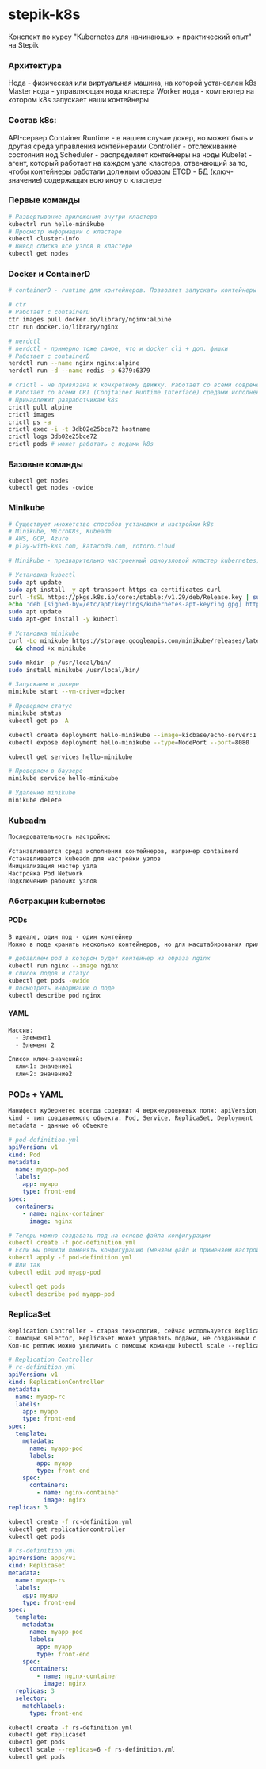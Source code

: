 # stepik-k8s
Конспект по курсу "Kubernetes для начинающих + практический опыт" на Stepik

### Архитектура
Нода - физическая или виртуальная машина, на которой установлен k8s
Master нода - управляющая нода кластера
Worker нода - компьютер на котором k8s запускает наши контейнеры

### Состав k8s:
API-сервер
Container Runtime - в нашем случае докер, но может быть и другая среда управления контейнерами
Controller - отслеживание состояния нод
Scheduler - распределяет контейнеры на ноды
Kubelet - агент, который работает на каждом узле кластера, отвечающий за то, чтобы контейнеры работали должным образом
ETCD - БД (ключ-значение) содержащая всю инфу о кластере

### Первые команды
```bash
# Развертывание приложения внутри кластера
kubectrl run hello-minikube
# Просмотр информации о кластере
kubectl cluster-info 
# Вывод списка все узлов в кластере
kubectl get nodes
```

### Docker и ContainerD
```bash
# containerD - runtime для контейнеров. Позволяет запускать контейнеры без Docker

# ctr
# Работает с containerD
ctr images pull docker.io/library/nginx:alpine
ctr run docker.io/library/nginx

# nerdctl
# nerdctl - примерно тоже самое, что и docker cli + доп. фишки
# Работает с containerD
nerdctl run --name nginx nginx:alpine
nerdctl run -d --name redis -p 6379:6379

# crictl - не привязана к конкретному движку. Работает со всеми современными средствами исполнения. Ставится отдельно. Не идет в комплекте с runtime
# Работает со всеми CRI (Conjtainer Runtime Interface) средами исполнения
# Принадлежит разработчикам k8s
crictl pull alpine
crictl images
crictl ps -a
crictl exec -i -t 3db02e25bce72 hostname
crictl logs 3db02e25bce72
crictl pods # может работать с подами k8s
```

### Базовые команды
```
kubectl get nodes
kubectl get nodes -owide
```

### Minikube
```bash
# Существует множетство способов установки и настройки k8s
# Minikube, MicroK8s, Kubeadm
# AWS, GCP, Azure
# play-with-k8s.com, katacoda.com, rotoro.cloud

# Minikube - предварительно настроенный одноузловой кластер kubernetes, который является и мастером и воркером

# Установка kubectl
sudo apt update
sudo apt install -y apt-transport-https ca-certificates curl
curl -fsSL https://pkgs.k8s.io/core:/stable:/v1.29/deb/Release.key | sudo gpg --dearmor -o /etc/apt/keyrings/kubernetes-apt-keyring.gpg
echo 'deb [signed-by=/etc/apt/keyrings/kubernetes-apt-keyring.gpg] https://pkgs.k8s.io/core:/stable:/v1.29/deb/ /' | sudo tee /etc/apt/sources.list.d/kubernetes.list
sudo apt update
sudo apt-get install -y kubectl

# Установка minikube
curl -Lo minikube https://storage.googleapis.com/minikube/releases/latest/minikube-linux-amd64 \
  && chmod +x minikube

sudo mkdir -p /usr/local/bin/
sudo install minikube /usr/local/bin/

# Запускаем в докере
minikube start --vm-driver=docker

# Проверяем статус
minikube status
kubectl get po -A

kubectl create deployment hello-minikube --image=kicbase/echo-server:1.0
kubectl expose deployment hello-minikube --type=NodePort --port=8080

kubectl get services hello-minikube

# Проверяем в баузере
minikube service hello-minikube

# Удаление minikube
minikube delete
```

### Kubeadm
```txt
Последовательность настройки:

Устанавливается среда исполнения контейнеров, например containerd
Устанавливается kubeadm для настройки узлов
Инициализация мастер узла
Настройка Pod Network
Подключение рабочих узлов
```

### Абстракции kubernetes
#### PODs
```txt
В идеале, один под - один контейнер
Можно в поде хранить несколько контейнеров, но для масштабирования приложения, лучше чтобы был контейнер другого типа
```
```bash
# добавляем pod в котором будет контейнер из образа nginx
kubectl run nginx --image nginx
# список подов и статус
kubectl get pods -owide
# посмотреть информацию о поде
kubectl describe pod nginx
```

#### YAML
```txt
Массив:
  - Элемент1
  - Элемент 2

Список ключ-значений:
  ключ1: значение1
  ключ2: значение2
```

### PODs + YAML
```txt
Манифест кубернетес всегда содержит 4 верхнеуровневых поля: apiVersion, king, metadata, spec
kind - тип создаваемого обьекта: Pod, Service, ReplicaSet, Deployment
metadata - данные об объекте
```
```yaml
# pod-definition.yml
apiVersion: v1
kind: Pod
metadata:
  name: myapp-pod
  labels:
    app: myapp
    type: front-end
spec:
  containers:
    - name: nginx-container
      image: nginx

# Теперь можно создавать под на основе файла конфигурации
kubectl create -f pod-definition.yml
# Если мы решили поменять конфигурацию (меняем файл и применяем настройки)
kubectl apply -f pod-definition.yml
# Или так
kubectl edit pod myapp-pod

kubectl get pods
kubectl describe pod myapp-pod
```

### ReplicaSet
```txt
Replication Controller - старая технология, сейчас используется ReplicaSet
С помощью selector, ReplicaSet может управлять подами, не созданными с помощью RS
Кол-во реплик можно увеличить с помощью команды kubectl scale --replicas=6 -f rs-definition.yml
```
```yaml
# Replication Controller
# rc-definition.yml
apiVersion: v1
kind: ReplicationController
metadata:
  name: myapp-rc
  labels:
    app: myapp
    type: front-end
spec:
  template:
    metadata:
      name: myapp-pod
      labels:
        app: myapp
        type: front-end
    spec:
      containers:
        - name: nginx-container
          image: nginx
replicas: 3
```
```bash
kubectl create -f rc-definition.yml
kubectl get replicationcontroller
kubectl get pods
```
```yaml
# rs-definition.yml
apiVersion: apps/v1
kind: ReplicaSet
metadata:
  name: myapp-rs
  labels:
    app: myapp
    type: front-end
spec:
  template:
    metadata:
      name: myapp-pod
      labels:
        app: myapp
        type: front-end
    spec:
      containers:
        - name: nginx-container
          image: nginx
  replicas: 3
  selector:
    matchlabels:
      type: front-end
```
```bash
kubectl create -f rs-definition.yml
kubectl get replicaset
kubectl get pods
kubectl scale --replicas=6 -f rs-definition.yml
kubectl get pods
```